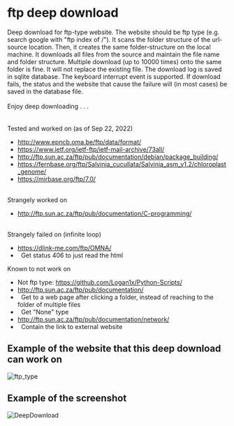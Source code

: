 # ftp deep download
Deep download for ftp-type website. The website should be ftp type (e.g. search google with "ftp index of /").
It scans the folder structure of the url-source location. Then, it creates the same folder-structure on the local machine.
It downloads all files from the source and maintain the file name and folder structure. Multiple download (up to 10000 times) onto the same folder is fine.
It will not replace the existing file. The download log is saved in sqlite database. The keyboard interrupt event is supported.
If download fails, the status and the website that cause the failure will (in most cases) be saved in the database file.<br><br>
Enjoy deep downloading . . .<br><br>
<br>Tested and worked on (as of Sep 22, 2022)
* http://www.epncb.oma.be/ftp/data/format/
* https://www.ietf.org/ietf-ftp/ietf-mail-archive/73all/
* http://ftp.sun.ac.za/ftp/pub/documentation/debian/package_building/
* https://fernbase.org/ftp/Salvinia_cucullata/Salvinia_asm_v1.2/chloroplast_genome/
* https://mirbase.org/ftp/7.0/

<br>Strangely worked on
* http://ftp.sun.ac.za/ftp/pub/documentation/C-programming/

<br>Strangely failed on (infinite loop)
* https://dlink-me.com/ftp/OMNA/
* &nbsp;&nbsp;Get status 406 to just read the html

Known to not work on
* Not ftp type: https://github.com/Logan1x/Python-Scripts/
* http://ftp.sun.ac.za/ftp/pub/documentation/
* &nbsp;&nbsp;Get to a web page after clicking a folder, instead of reaching to the folder of multiple files
* &nbsp;&nbsp;Get "None" type
* http://ftp.sun.ac.za/ftp/pub/documentation/network/
* &nbsp;&nbsp;Contain the link to external website

## Example of the website that this deep download can work on

![ftp_type](https://user-images.githubusercontent.com/26897526/191877012-f94c574e-510b-450f-bd5b-f6a7ed06fe9a.png)
## Example of the screenshot

![DeepDownload](https://user-images.githubusercontent.com/26897526/191877039-9d860d41-8083-44f4-9fd5-0addabe21aa2.png)

